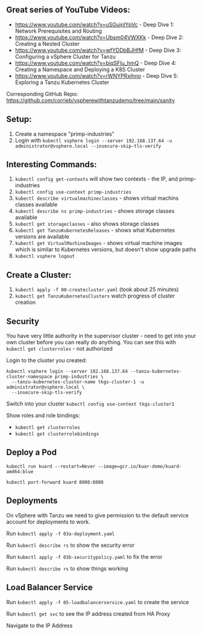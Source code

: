## Great series of YouTube Videos:

- https://www.youtube.com/watch?v=uSGujnlYpVc - Deep Dive 1: Network Prerequisites and Routing
- https://www.youtube.com/watch?v=Ubsm04VWXKk - Deep Dive 2: Creating a Nested Cluster
- https://www.youtube.com/watch?v=wfYDDbBJHfM - Deep Dive 3: Configuring a vSphere Cluster for Tanzu
- https://www.youtube.com/watch?v=biqSFIu_hmQ - Deep Dive 4: Creating a Namespace and Deploying a K8S Cluster
- https://www.youtube.com/watch?v=rWNYPRxihno - Deep Dive 5: Exploring a Tanzu Kubernetes Cluster

Corresponding GitHub Repo: https://github.com/corrieb/vspherewithtanzudemo/tree/main/sanity

## Setup:

1. Create a namespace "primp-industries"
1. Login with `kubectl vsphere login --server 192.168.137.64 -u administrator@vsphere.local --insecure-skip-tls-verify`

## Interesting Commands:

1. `kubectl config get-contexts` will show two contexts - the IP, and primp-industries
1. `kubectl config use-context primp-industries`
1. `kubectl describe virtualmachineclasses` - shows virtual machins classes available
1. `kubectl describe ns primp-industries` - shows storage classes available
1. `kubectl get storageclasses` - also shows storage classes
1. `kubectl get TanzuKubernetesReleases` - shows what Kubernetes versions are available
1. `kubectl get VirtualMachineImages` - shows virtual machine images which is similar to Kubernetes versions, but doesn't show upgrade paths
1. `kubectl vsphere logout`

## Create a Cluster:

1. `kubectl apply -f 00-createcluster.yaml` (took about 25 minutes)
1. `kubectl get TanzuKubernetesClusters` watch progress of cluster creation

## Security

You have very little authority in the supervisor cluster - need to get into your own cluster before you can really do
anything. You can see this with `kubectl get clusterroles` - not authorized

Login to the cluster you created:

```
kubectl vsphere login --server 192.168.137.64 --tanzu-kubernetes-cluster-namespace primp-industries \
  --tanzu-kubernetes-cluster-name tkgs-cluster-1 -u administrator@vsphere.local \
  --insecure-skip-tls-verify
```

Switch into your cluster `kubectl config use-context tkgs-cluster1`

Show roles and role bindings:
- `kubectl get clusterroles`
- `kubectl get clusterrolebindings`

## Deploy a Pod

`kubectl run kuard --restart=Never --image=gcr.io/kuar-demo/kuard-amd64:blue`

`kubectl port-forward kuard 8080:8080`

## Deployments

On vSphere with Tanzu we need to give permission to the default service account for deployments to work.

Run `kubectl apply -f 03a-deployment.yaml`

Run `kubectl describe rs` to show the security error

Run `kubectl apply -f 03b-securitypolicy.yaml` to fix the error

Run `kubectl describe rs` to show things working

## Load Balancer Service

Run `kubectl apply -f 05-loadbalancerservice.yaml` to create the service

Run `kubectl get svc` to see the IP address created from HA Proxy

Navigate to the IP Address
